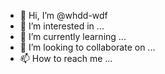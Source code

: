 - 👋 Hi, I’m @whdd-wdf
- 👀 I’m interested in ...
- 🌱 I’m currently learning ...
- 💞️ I’m looking to collaborate on ...
- 📫 How to reach me ...

<!---
whdd-wdf/whdd-wdf is a ✨ special ✨ repository because its `README.md` (this file) appears on your GitHub profile.
You can click the Preview link to take a look at your changes.
--->
